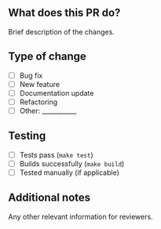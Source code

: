 ## What does this PR do?
Brief description of the changes.

## Type of change
- [ ] Bug fix
- [ ] New feature
- [ ] Documentation update
- [ ] Refactoring
- [ ] Other: ___________

## Testing
- [ ] Tests pass (`make test`)
- [ ] Builds successfully (`make build`)
- [ ] Tested manually (if applicable)

## Additional notes
Any other relevant information for reviewers. 